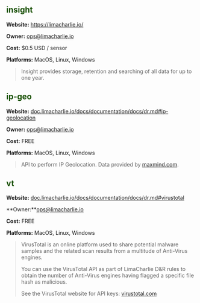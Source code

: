 <!-- leave the empty title here... the image below displays the info BUT the platform requires something here -->
### 

## <span style="color:#185000">insight</span>

**Website:** https://limacharlie.io/ 

**Owner:** ops@limacharlie.io 

**Cost:** $0.5 USD / sensor 

**Platforms:** MacOS, Linux, Windows

>Insight provides storage, retention and searching of all data for up to one year.

## <span style="color:#185000">ip-geo</span>

**Website:** [doc.limacharlie.io/docs/documentation/docs/dr.md#ip-geolocation](https://doc.limacharlie.io/docs/documentation/docs/dr.md#ip-geolocation)

**Owner:** ops@limacharlie.io

**Cost:** FREE

**Platforms:** MacOS, Linux, Windows

>API to perform IP Geolocation. Data provided by [maxmind.com](https://maxmind.com).

## <span style="color:#185000">vt</span>

**Website:** [doc.limacharlie.io/docs/documentation/docs/dr.md#virustotal](http://doc.limacharlie.io/docs/documentation/docs/dr.md#virustotal)

**Owner:**ops@limacharlie.io

**Cost:** FREE

**Platforms:** MacOS, Linux, Windows

>VirusTotal is an online platform used to share potential malware samples and the related scan results from a multitude of Anti-Virus engines.
>
>You can use the VirusTotal API as part of LimaCharlie D&R rules to obtain the number of Anti-Virus engines having flagged a specific file hash as malicious.
>
>See the VirusTotal website for API keys: [virustotal.com](https://virustotal.com)


